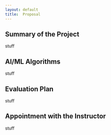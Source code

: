 ```yaml
---
layout: default
title:  Proposal
---
```


## Summary of the Project
stuff

## AI/ML Algorithms
stuff

## Evaluation Plan
stuff

## Appointment with the Instructor
stuff
